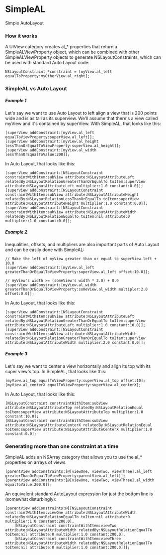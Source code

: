 SimpleAL
========

Simple AutoLayout

### How it works

A UIView category creates al_* properties that return a SimpleALViewProperty object, which can be combined with other SimpleALViewProperty objects to generate NSLayoutConstraints, which can be used with standard Auto Layout code:

    NSLayoutConstraint *constraint = [myView.al_left equalToProperty:myOtherView.al_right];

### SimpleAL vs Auto Layout

##### Example 1

Let's say we want to use Auto Layout to left align a view that is 200 points wide and is as tall as its superview. We'll assume that there's a view called myView and it's contained by superView. With SimpleAL, that looks like this:

    [superView addConstraint:[myView.al_left equalToViewProperty:superView.al_left]];
    [superView addConstraint:[myView.al_height lessThanOrEqualToViewProperty:superView.al_height]];
    [superView addConstraint:[myView.al_width lessThanOrEqualToValue:200]];

In Auto Layout, that looks like this:

    [superView addConstraint:[NSLayoutConstraint constraintWithItem:subView attribute:NSLayoutAttributeLeft relatedBy:NSLayoutRelationGreaterThanOrEqualTo toItem:superView attribute:NSLayoutAttributeLeft multiplier:1.0 constant:0.0]];
    [superView addConstraint:[NSLayoutConstraint constraintWithItem:subView attribute:NSLayoutAttributeHeight relatedBy:NSLayoutRelationLessThanOrEqualTo toItem:superView attribute:NSLayoutAttributeHeight multiplier:1.0 constant:0.0]];
    [superView addConstraint:[NSLayoutConstraint constraintWithItem:subView attribute:NSLayoutAttributeWidth relatedBy:NSLayoutRelationEqualTo toItem:nil attribute:0 multiplier:1.0 constant:0.0]];

##### Example 2

Inequalities, offsets, and multipliers are also important parts of Auto Layout and can be easily done with SimpleAL:

    // Make the left of myView greater than or equal to superView.left + 10.0
    [superView addConstraint:[myView.al_left greaterThanOrEqualToViewProperty:superView.al_left offset:10.0]];

    // myView's width >= (someView's width * 2.0) + 0.0
    [superView addConstraint:[myView.al_width greaterThanOrEqualToViewProperty:someView.al_width multipler:2.0 offset:0.0]];

In Auto Layout, that looks like this:

    [superView addConstraint:[NSLayoutConstraint constraintWithItem:subView attribute:NSLayoutAttributeLeft relatedBy:NSLayoutRelationGreaterThanOrEqualTo toItem:superView attribute:NSLayoutAttributeLeft multiplier:1.0 constant:10.0]];
    [superView addConstraint:[NSLayoutConstraint constraintWithItem:subView attribute:NSLayoutAttributeWidth relatedBy:NSLayoutRelationGreaterThanOrEqualTo toItem:superView attribute:NSLayoutAttributeWidth multiplier:2.0 constant:0.0]];


##### Example 3

Let's say we want to center a view horizontally and align its top with its super view's top. In SimpleAL, that looks like this:

    [myView.al_top equalToViewProperty:superView.al_top offset:10];
    [myView.al_centerX equalToViewProperty:superView.al_centerX];

In Auto Layout, that looks like this:

    [NSLayoutConstraint constraintWithItem:subView attribute:NSLayoutAttributeTop relatedBy:NSLayoutRelationEqual toItem:superView attribute:NSLayoutAttributeTop multiplier:1.0 constant:10.0];
    [NSLayoutConstraint constraintWithItem:subView attribute:NSLayoutAttributeCenterX relatedBy:NSLayoutRelationEqual toItem:superView attribute:NSLayoutAttributeCenterX multiplier:1.0 constant:0.0];


### Generating more than one constraint at a time

SimpleAL adds an NSArray category that allows you to use the al_* properties on arrays of views.

    [parentView addConstraints:[@[viewOne, viewTwo, viewThree].al_left greaterThanOrEqualToViewProperty:parentView.al_left]];
    [parentView addConstraints:[@[viewOne, viewTwo, viewThree].al_width equalToValue:200.0]];

An equivalent standard AutoLayout expression for just the bottom line is (somewhat disturbingly):

    [parentView addConstraints:@[[NSLayoutConstraint constraintWithItem:viewOne attribute:NSLayoutAttributeWidth relatedBy:NSLayoutRelationEqualTo toItem:nil attribute:0 multiplier:1.0 constant:200.0],
        [NSLayoutConstraint constraintWithItem:viewTwo attribute:NSLayoutAttributeWidth relatedBy:NSLayoutRelationEqualTo toItem:nil attribute:0 multiplier:1.0 constant:200.0],
        [NSLayoutConstraint constraintWithItem:viewThree attribute:NSLayoutAttributeWidth relatedBy:NSLayoutRelationEqualTo toItem:nil attribute:0 multiplier:1.0 constant:200.0]]];
